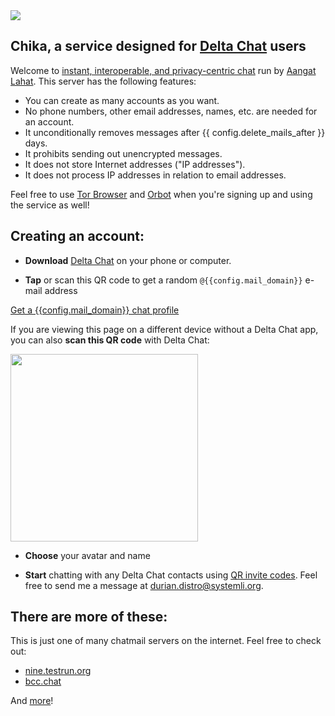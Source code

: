 
<img class="banner" src="collage-top.png"/>

## Chika, a service designed for [Delta Chat](https://delta.chat) users 

Welcome to [instant, interoperable, and privacy-centric chat](https://delta.chat/chatmail) run by [Aangat Lahat](https://aangat.lahat.computer). This server has the following features:

- You can create as many accounts as you want.
- No phone numbers, other email addresses, names, etc. are needed for an account. 
- It unconditionally removes messages after {{ config.delete_mails_after }} days.
- It prohibits sending out unencrypted messages.
- It does not store Internet addresses ("IP addresses"). 
- It does not process IP addresses in relation to email addresses.

Feel free to use [Tor Browser](https://torproject.org) and [Orbot](https://orbot.app/) when you're signing up and using the service as well!

## Creating an account:

- **Download** [Delta Chat](https://delta.chat) on your phone or computer.

- **Tap** or scan this QR code to get a random `@{{config.mail_domain}}` e-mail address

<a class="cta-button" href="DCACCOUNT:https://{{ config.mail_domain }}/new">Get a {{config.mail_domain}} chat profile</a>

If you are viewing this page on a different device
without a Delta Chat app,
you can also **scan this QR code** with Delta Chat:

<a href="DCACCOUNT:https://{{ config.mail_domain }}/new">
    <img width=300 style="float: none;" src="qr-chatmail-invite-{{config.mail_domain}}.png" /></a>

- **Choose** your avatar and name

- **Start** chatting with any Delta Chat contacts using [QR invite codes](https://delta.chat/en/help#howtoe2ee). Feel free to send me a message at [durian.distro@systemli.org](https://i.delta.chat/#A0E7290EB162D14C5E32358E38559370D0875CF0&a=durian.distro%40systemli.org&n=&i=g6jPAj4yzsm&s=8G3sbHejPQR).

## There are more of these:

This is just one of many chatmail servers on the internet. Feel free to check out:

- [nine.testrun.org](https://nine.testrun.org)
- [bcc.chat](https://bcc.chat)

And [more](https://delta.chat/chatmail)!

